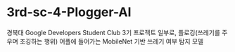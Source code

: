 # 3rd-sc-4-Plogger-AI
경북대 Google Developers Student Club 3기 프로젝트 일부로, 플로깅(쓰레기를 주우며 조깅하는 행위) 어플에 들어가는 MobileNet 기반 쓰레기 여부 탐지 모델

